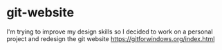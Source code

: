 # git-website
I'm trying to improve my design skills so I decided to work on a personal project and redesign the git website https://gitforwindows.org/index.html
